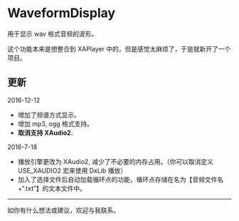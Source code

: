 # WaveformDisplay
用于显示 wav 格式音频的波形。

这个功能本来是想整合到 XAPlayer 中的，但是感觉太麻烦了，于是就新开了一个项目。

## 更新
2016-12-12
* 增加了频谱方式显示。
* 增加 mp3, ogg 格式支持。
* **取消支持 XAudio2.**

2016-7-18
* 播放引擎更改为 XAudio2, 减少了不必要的内存占用。（你可以取消定义 USE_XAUDIO2 宏来使用 DxLib 播放）
* 加入了选择文件后自动加载循环点的功能，循环点存储在名为【音频文件名+“.txt”】的文本文件中。

--------
如你有什么想法或建议，欢迎与我联系。
